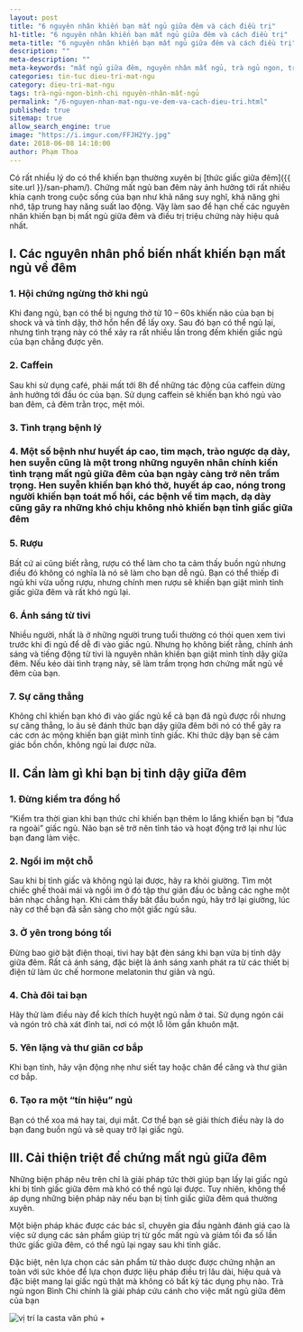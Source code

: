 ```yaml
---
layout: post
title: "6 nguyên nhân khiến bạn mất ngủ giữa đêm và cách điều trị"
h1-title: "6 nguyên nhân khiến bạn mất ngủ giữa đêm và cách điều trị"
meta-title: "6 nguyên nhân khiến bạn mất ngủ giữa đêm và cách điều trị"
description: ""
meta-description: ""
meta-keywords: "mất ngủ giữa đêm, nguyên nhân mất ngủ, trà ngủ ngon, trà ngủ ngon bình chi"
categories: tin-tuc dieu-tri-mat-ngu
category: dieu-tri-mat-ngu
tags: trà-ngủ-ngon-bình-chi nguyên-nhân-mất-ngủ
permalink: "/6-nguyen-nhan-mat-ngu-ve-dem-va-cach-dieu-tri.html"
published: true
sitemap: true
allow_search_engine: true
image: "https://i.imgur.com/FFJH2Yy.jpg"
date: 2018-06-08 14:10:00
author: Phạm Thoa
---
```


Có rất nhiều lý do có thể khiến bạn thường xuyên bị [thức giấc giữa đêm]({{ site.url }}/san-pham/). Chứng mất ngủ ban đêm này ảnh hưởng tới rất nhiều khía cạnh trong cuộc sống của bạn như khả năng suy nghĩ, khả năng ghi nhớ, tập trung hay năng suất lao động. Vậy làm sao để hạn chế các nguyên nhân khiến bạn bị mất ngủ giữa đêm và điều trị triệu chứng này hiệu quả nhất.

## I. Các nguyên nhân phổ biến nhất khiến bạn mất ngủ về đêm

### 1. Hội chứng ngừng thở khi ngủ

Khi đang ngủ, bạn có thể bị ngưng thở từ 10 – 60s khiến não của bạn bị shock và và tỉnh dậy, thở hổn hển để lấy oxy. Sau đó bạn có thể ngủ lại, nhưng tình trạng này có thể xảy ra rất nhiều lần trong đếm khiến giấc ngủ của bạn chẳng được yên.

### 2. Caffein

Sau khi sử dụng café, phải mất tới 8h để những tác động của caffein dừng ảnh hưởng tới đầu óc của bạn. Sử dụng caffein sẽ khiến bạn khó ngủ vào ban đêm, cả đêm trằn trọc, mệt mỏi.

### 3. Tình trạng bệnh lý

### 4. Một số bệnh như huyết áp cao, tim mạch, trào ngược dạ dày, hen suyễn cũng là một trong những nguyên nhân chính kiến tình trạng mất ngủ giữa đêm của bạn ngày càng trở nên trầm trọng. Hen suyễn khiến bạn khó thở, huyết áp cao, nóng trong người khiến bạn toát mồ hồi, các bệnh về tim mạch, dạ dày cũng gây ra những khó chịu không nhỏ khiến bạn tỉnh giấc giữa đêm

### 5. Rượu

Bất cứ ai cũng biết rằng, rượu có thể làm cho ta cảm thấy buồn ngủ nhưng điều đó không có nghĩa là nó sẽ làm cho bạn dễ ngủ. Bạn có thể thiếp đi ngủ khi vừa uống rượu, nhưng chính men rượu sẽ khiến bạn giật mình tỉnh giấc giữa đêm và rất khó ngủ lại.

### 6. Ánh sáng từ tivi

Nhiều người, nhất là ở những người trung tuổi thường có thói quen xem tivi trước khi đi ngủ để dễ đi vào giấc ngủ. Nhưng họ không biết rằng, chính ánh sáng và tiếng động từ tivi là nguyên nhân khiến bạn giật mình tỉnh dậy giữa đêm. Nếu kéo dài tình trạng này, sẽ làm trầm trọng hơn chứng mất ngủ về đêm của bạn.

### 7. Sự căng thẳng

Không chỉ khiến bạn khó đi vào giấc ngủ kể cả bạn đã ngủ được rồi nhưng sự căng thẳng, lo âu sẽ đánh thức bạn dậy giữa đêm bởi nó có thể gây ra các cơn ác mộng khiến bạn giật mình tỉnh giấc. Khi thức dậy bạn sẽ cảm giác bồn chồn, không ngủ lai được nữa.

## II. Cần làm gì khi bạn bị tỉnh dậy giữa đêm

### 1. Đừng kiểm tra đồng hồ

“Kiểm tra thời gian khi bạn thức chỉ khiến bạn thêm lo lắng khiến bạn bị “đưa ra ngoài” giấc ngủ. Não bạn sẽ trở nên tỉnh táo và hoạt động trở lại như lúc bạn đang làm việc.

### 2. Ngồi im một chỗ

Sau khi bị tỉnh giấc và không ngủ lại được, hãy ra khỏi giường. Tìm một chiếc ghế thoải mái và ngồi im ở đó tập thư giãn đầu óc bằng các nghe một bản nhạc chẳng hạn. Khi cảm thấy băt đầu buồn ngủ, hãy trở lại giường, lúc này cơ thể bạn đã sẵn sàng cho một giấc ngủ sâu.

### 3. Ở yên trong bóng tối

Đừng bao giờ bật điện thoại, tivi hay bật đèn sáng khi bạn vừa bị tỉnh dậy giữa đêm. Rất cả ánh sáng, đặc biệt là ánh sáng xanh phát ra từ các thiết bị điện tử làm ức chế hormone melatonin thư giãn và ngủ.

### 4. Chà đôi tai bạn

Hãy thử làm điều này để kích thích huyệt ngủ nằm ở tai. Sử dụng ngón cái và ngón trỏ chà xát đỉnh tai, nơi có một lỗ lõm gần khuôn mặt.

### 5. Yên lặng và thư giãn cơ bắp

Khi bạn tỉnh, hãy vận động nhẹ như siết tay hoặc chân để căng và thư giãn cơ bắp.

### 6. Tạo ra một “tín hiệu” ngủ

Bạn có thể xoa má hay tai, dụi mắt. Cơ thể bạn sẽ giải thích điều này là do bạn đang buồn ngủ và sẽ quay trở lại giấc ngủ.

## III. Cải thiện triệt để chứng mất ngủ giữa đêm

Những biện pháp nêu trên chỉ là giải pháp tức thời giúp bạn lấy lại giấc ngủ khi bị tỉnh giấc giữa đêm mà khó có thể ngủ lại được. Tuy nhiên, không thể áp dụng những biện pháp này nếu bạn bị tỉnh giấc giữa đêm quá thường xuyên.

Một biện pháp khác được các bác sĩ, chuyên gia đầu ngành đánh giá cao là việc sử dụng các sản phẩm giúp trị từ gốc mất ngủ và giảm tối đa số lần thức giấc giữa đêm, có thể ngủ lại ngay sau khi tỉnh giấc.

Đặc biệt, nên lựa chọn các sản phẩm từ thảo dược được chứng nhận an toàn với sức khỏe để lựa chọn được liệu pháp điều trị lâu dài, hiệu quả và đặc biệt mang lại giấc ngủ thật mà không có bất kỳ tác dụng phụ nào. Trà ngủ ngon Bình Chi
chính là giải pháp cứu cánh cho việc mất ngủ giữa đêm của bạn

<img  src="https://i.imgur.com/8g3FBn8.png" alt="vị trí la casta văn phú" class="image_fade responsive-img lazy">
+

